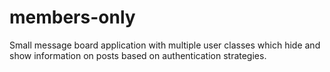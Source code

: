 # members-only
Small message board application with multiple user classes which hide and show information on posts based on authentication strategies.
